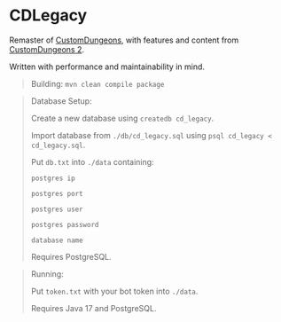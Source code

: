 # CDLegacy

Remaster of [CustomDungeons](https://github.com/stanuwu/CustomDungeons), with features and content
from [CustomDungeons 2](https://github.com/stanuwu/CD2).

Written with performance and maintainability in mind.

> Building:
> `mvn clean compile package`

> Database Setup:
>
> Create a new database using `createdb cd_legacy`.
>
> Import database from `./db/cd_legacy.sql` using `psql cd_legacy < cd_legacy.sql`.
>
> Put `db.txt` into `./data` containing:
> ````
> postgres ip
> 
> postgres port
> 
> postgres user
> 
> postgres password
> 
> database name
> ````
> Requires PostgreSQL.

> Running:
>
> Put `token.txt` with your bot token into `./data`.
>
> Requires Java 17 and PostgreSQL.